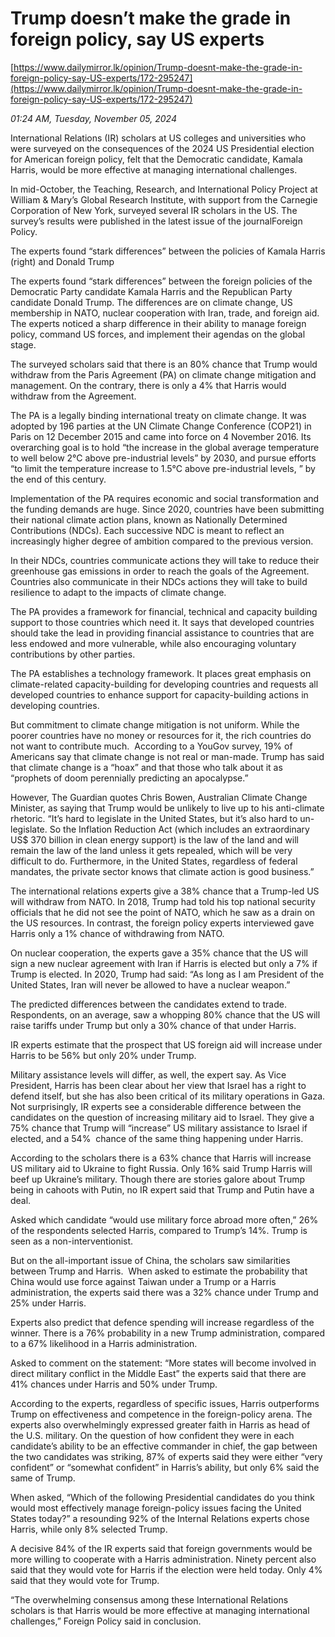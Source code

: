 # Trump doesn’t make the grade in foreign policy, say US experts

[https://www.dailymirror.lk/opinion/Trump-doesnt-make-the-grade-in-foreign-policy-say-US-experts/172-295247](https://www.dailymirror.lk/opinion/Trump-doesnt-make-the-grade-in-foreign-policy-say-US-experts/172-295247)

*01:24 AM, Tuesday, November 05, 2024*

International Relations (IR) scholars at US colleges and universities who were surveyed on the consequences of the 2024 US Presidential election for American foreign policy, felt that the Democratic candidate, Kamala Harris, would be more effective at managing international challenges.

In mid-October, the Teaching, Research, and International Policy Project at William & Mary’s Global Research Institute, with support from the Carnegie Corporation of New York, surveyed several IR scholars in the US. The survey’s results were published in the latest issue of the journalForeign Policy.

The experts found “stark differences” between the policies of Kamala Harris (right) and Donald Trump

The experts found “stark differences” between the foreign policies of the Democratic Party candidate Kamala Harris and the Republican Party candidate Donald Trump. The differences are on climate change, US membership in NATO, nuclear cooperation with Iran, trade, and foreign aid. The experts noticed a sharp difference in their ability to manage foreign policy, command US forces, and implement their agendas on the global stage.

The surveyed scholars said that there is an 80% chance that Trump would withdraw from the Paris Agreement (PA) on climate change mitigation and management. On the contrary, there is only a 4% that Harris would withdraw from the Agreement.

The PA is a legally binding international treaty on climate change. It was adopted by 196 parties at the UN Climate Change Conference (COP21) in Paris on 12 December 2015 and came into force on 4 November 2016. Its overarching goal is to hold “the increase in the global average temperature to well below 2°C above pre-industrial levels” by 2030, and pursue efforts “to limit the temperature increase to 1.5°C above pre-industrial levels, ” by the end of this century.

Implementation of the PA requires economic and social transformation and the funding demands are huge. Since 2020, countries have been submitting their national climate action plans, known as Nationally Determined Contributions (NDCs). Each successive NDC is meant to reflect an increasingly higher degree of ambition compared to the previous version.

In their NDCs, countries communicate actions they will take to reduce their greenhouse gas emissions in order to reach the goals of the Agreement. Countries also communicate in their NDCs actions they will take to build resilience to adapt to the impacts of climate change.

The PA provides a framework for financial, technical and capacity building support to those countries which need it. It says that developed countries should take the lead in providing financial assistance to countries that are less endowed and more vulnerable, while also encouraging voluntary contributions by other parties.

The PA establishes a technology framework. It places great emphasis on climate-related capacity-building for developing countries and requests all developed countries to enhance support for capacity-building actions in developing countries.

But commitment to climate change mitigation is not uniform. While the poorer countries have no money or resources for it, the rich countries do not want to contribute much.  According to a YouGov survey, 19% of Americans say that climate change is not real or man-made. Trump has said that climate change is a “hoax” and that those who talk about it as “prophets of doom perennially predicting an apocalypse.”

However, The Guardian quotes Chris Bowen, Australian Climate Change Minister, as saying that Trump would be unlikely to live up to his anti-climate rhetoric. “It’s hard to legislate in the United States, but it’s also hard to un-legislate. So the Inflation Reduction Act (which includes an extraordinary US$ 370 billion in clean energy support) is the law of the land and will remain the law of the land unless it gets repealed, which will be very difficult to do. Furthermore, in the United States, regardless of federal mandates, the private sector knows that climate action is good business.”

The international relations experts give a 38% chance that a Trump-led US will withdraw from NATO. In 2018, Trump had told his top national security officials that he did not see the point of NATO, which he saw as a drain on the US resources. In contrast, the foreign policy experts interviewed gave Harris only a 1% chance of withdrawing from NATO.

On nuclear cooperation, the experts gave a 35% chance that the US will sign a new nuclear agreement with Iran if Harris is elected but only a 7% if Trump is elected. In 2020, Trump had said: “As long as I am President of the United States, Iran will never be allowed to have a nuclear weapon.”

The predicted differences between the candidates extend to trade. Respondents, on an average, saw a whopping 80% chance that the US will raise tariffs under Trump but only a 30% chance of that under Harris.

IR experts estimate that the prospect that US foreign aid will increase under Harris to be 56% but only 20% under Trump.

Military assistance levels will differ, as well, the expert say. As Vice President, Harris has been clear about her view that Israel has a right to defend itself, but she has also been critical of its military operations in Gaza. Not surprisingly, IR experts see a considerable difference between the candidates on the question of increasing military aid to Israel. They give a 75% chance that Trump will “increase” US military assistance to Israel if elected, and a 54%  chance of the same thing happening under Harris.

According to the scholars there is a 63% chance that Harris will increase US military aid to Ukraine to fight Russia. Only 16% said Trump Harris will beef up Ukraine’s military. Though there are stories galore about Trump being in cahoots with Putin, no IR expert said that Trump and Putin have a deal.

Asked which candidate “would use military force abroad more often,” 26% of the respondents selected Harris, compared to Trump’s 14%. Trump is seen as a non-interventionist.

But on the all-important issue of China, the scholars saw similarities between Trump and Harris.  When asked to estimate the probability that China would use force against Taiwan under a Trump or a Harris administration, the experts said there was a 32% chance under Trump and 25% under Harris.

Experts also predict that defence spending will increase regardless of the winner. There is a 76% probability in a new Trump administration, compared to a 67% likelihood in a Harris administration.

Asked to comment on the statement: “More states will become involved in direct military conflict in the Middle East” the experts said that there are 41% chances under Harris and 50% under Trump.

According to the experts, regardless of specific issues, Harris outperforms Trump on effectiveness and competence in the foreign-policy arena. The experts also overwhelmingly expressed greater faith in Harris as head of the U.S. military. On the question of how confident they were in each candidate’s ability to be an effective commander in chief, the gap between the two candidates was striking, 87% of experts said they were either “very confident” or “somewhat confident” in Harris’s ability, but only 6% said the same of Trump.

When asked, “Which of the following Presidential candidates do you think would most effectively manage foreign-policy issues facing the United States today?” a resounding 92% of the Internal Relations experts chose Harris, while only 8% selected Trump.

A decisive 84% of the IR experts said that foreign governments would be more willing to cooperate with a Harris administration. Ninety percent also said that they would vote for Harris if the election were held today. Only 4% said that they would vote for Trump.

“The overwhelming consensus among these International Relations  scholars is that Harris would be more effective at managing international challenges,” Foreign Policy said in conclusion.

